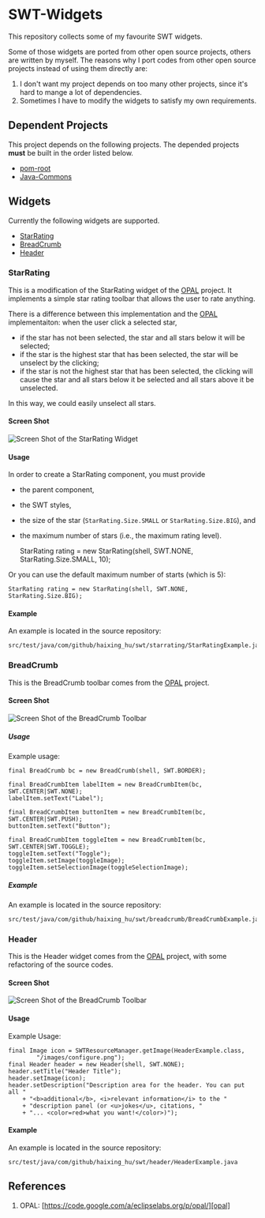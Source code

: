 # SWT-Widgets


This repository collects some of my favourite SWT widgets. 

Some of those widgets are ported from other open source projects, others are written by myself. The reasons why I port codes from other open source projects instead of using them directly are: 

1. I don't want my project depends on too many other projects, since it's hard to mange a lot of dependencies.
2. Sometimes I have to modify the widgets to satisfy my own requirements.

## Dependent Projects

This project depends on the following projects. The depended projects **must** be built in the order listed below.

* [pom-root](https://github.com/Haixing-Hu/pom-root)
* [Java-Commons](https://github.com/Haixing-Hu/commons)

## Widgets

Currently the following widgets are supported.

- [StarRating](#starrating)
- [BreadCrumb](#breadcrumb)
- [Header](#header)

### StarRating

This is a modification of the StarRating widget of the [OPAL][opal] project. It implements a simple star rating toolbar that allows the user to rate anything. 

There is a difference between this implementation and the [OPAL][opal] implementaiton: when the user click a selected star, 

- if the star has not been selected, the star and all stars below it will be selected;
- if the star is the highest star that has been selected, the star will be unselect by the clicking; 
- if the star is not the highest star that has been selected, the clicking will cause the star and all stars below it be selected and all stars above it be unselected. 

In this way, we could easily unselect all stars. 

#### Screen Shot

![Screen Shot of the StarRating Widget](https://raw.githubusercontent.com/Haixing-Hu/swt-widgets/master/screenshots/StarRatingExample.png)

#### Usage

In order to create a StarRating component, you must provide 

- the parent component, 
- the SWT styles, 
- the size of the star (`StarRating.Size.SMALL` or `StarRating.Size.BIG`), and 
- the maximum number of stars (i.e., the maximum rating level).

	StarRating rating = new StarRating(shell, SWT.NONE, StarRating.Size.SMALL, 10);

Or you can use the default maximum number of starts (which is 5):

	StarRating rating = new StarRating(shell, SWT.NONE, StarRating.Size.BIG);
		 
#### Example

An example is located in the source repository:

	src/test/java/com/github/haixing_hu/swt/starrating/StarRatingExample.java


### BreadCrumb

This is the BreadCrumb toolbar comes from the [OPAL][opal] project.

#### Screen Shot

![Screen Shot of the BreadCrumb Toolbar](https://raw.githubusercontent.com/Haixing-Hu/swt-widgets/master/screenshots/BreadCrumbExample.png)

##### Usage

Example usage:

	final BreadCrumb bc = new BreadCrumb(shell, SWT.BORDER);
	
	final BreadCrumbItem labelItem = new BreadCrumbItem(bc, SWT.CENTER|SWT.NONE);
	labelItem.setText("Label");
	
	final BreadCrumbItem buttonItem = new BreadCrumbItem(bc, SWT.CENTER|SWT.PUSH);
	buttonItem.setText("Button");
	
	final BreadCrumbItem toggleItem = new BreadCrumbItem(bc, SWT.CENTER|SWT.TOGGLE);
	toggleItem.setText("Toggle");
	toggleItem.setImage(toggleImage);
	toggleItem.setSelectionImage(toggleSelectionImage);


##### Example

An example is located in the source repository:

	src/test/java/com/github/haixing_hu/swt/breadcrumb/BreadCrumbExample.java

### Header

This is the Header widget comes from the [OPAL][opal] project, with some refactoring of the source codes. 


#### Screen Shot

![Screen Shot of the BreadCrumb Toolbar](https://raw.githubusercontent.com/Haixing-Hu/swt-widgets/master/screenshots/HeaderExample.png)

#### Usage

Example Usage:

	final Image icon = SWTResourceManager.getImage(HeaderExample.class,
		    "/images/configure.png");
	final Header header = new Header(shell, SWT.NONE);
	header.setTitle("Header Title");
	header.setImage(icon);
	header.setDescription("Description area for the header. You can put all "
	    + "<b>additional</b>, <i>relevant information</i> to the "
	    + "description panel (or <u>jokes</u>, citations, "
	    + "... <color=red>what you want!</color>)");

#### Example

An example is located in the source repository:

	src/test/java/com/github/haixing_hu/swt/header/HeaderExample.java


## References

1. OPAL: [https://code.google.com/a/eclipselabs.org/p/opal/][opal]


[opal]: https://code.google.com/a/eclipselabs.org/p/opal/

